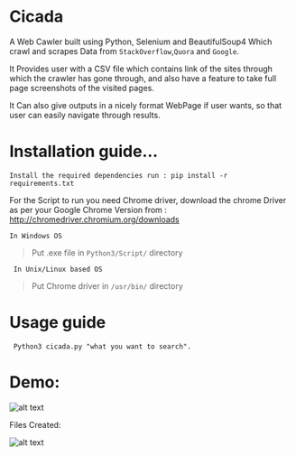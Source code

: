 # Cicada

A Web Cawler built using Python, Selenium and  BeautifulSoup4 Which crawl and scrapes Data from ```StackOverflow```,```Quora``` and ```Google```.

It Provides user with a CSV file which contains link of the sites through which the crawler has gone through, and also have a feature to take full page screenshots of the visited pages.

It Can also give outputs in a nicely format WebPage if user wants, so that user can easily navigate through results.

# Installation guide...

``` Install the required dependencies run : pip install -r requirements.txt ```

For the Script to run you need Chrome driver, 
download the chrome Driver as per your Google Chrome Version from : http://chromedriver.chromium.org/downloads
   
``` In Windows OS ```
> Put .exe file in ```Python3/Script/``` directory

``` In Unix/Linux based OS```
> Put Chrome driver in ```/usr/bin/``` directory

# Usage guide
``` Python3 cicada.py "what you want to search".```

# Demo:

![alt text](https://github.com/Logan-47/Cicada/blob/master/img/exmp_1.png)

Files Created:

![alt text](https://github.com/Logan-47/Cicada/blob/master/img/exmp_2.png)



